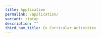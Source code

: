 ```yaml
---
title: Application
permalink: /application/
variant: tiptap
description: ""
third_nav_title: Co Curricular Activities
---
```

